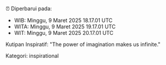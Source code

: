 ⏰ Diperbarui pada:
- WIB: Minggu, 9 Maret 2025 18.17.01 UTC
- WITA: Minggu, 9 Maret 2025 19.17.01 UTC
- WIT: Minggu, 9 Maret 2025 20.17.01 UTC

Kutipan Inspiratif:
"The power of imagination makes us infinite."


Kategori: inspirational

